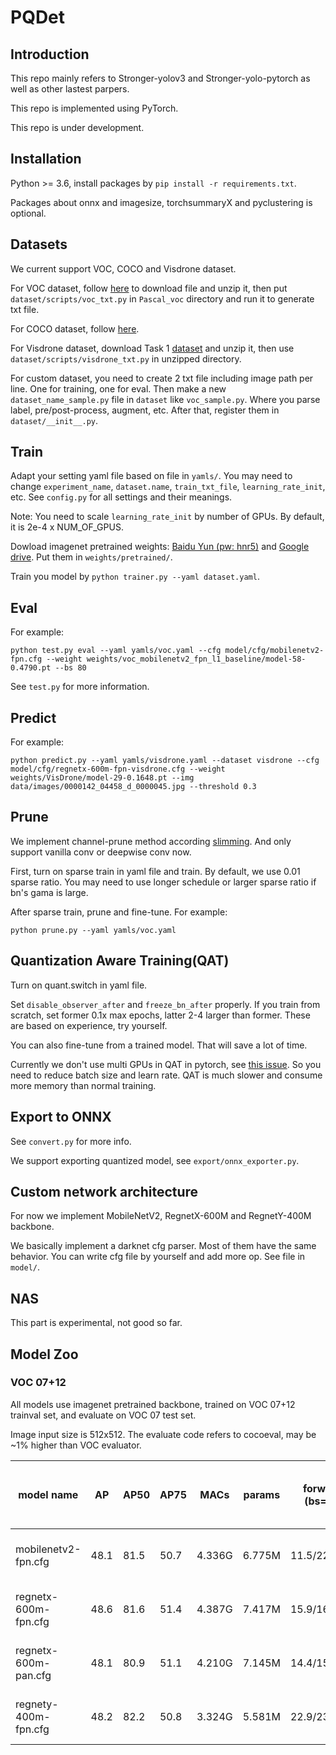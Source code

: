 # PQDet

## Introduction

This repo mainly refers to Stronger-yolov3 and Stronger-yolo-pytorch as well as other lastest parpers.

This repo is implemented using PyTorch.

This repo is under development.

## Installation

Python >= 3.6, install packages by `pip install -r requirements.txt`.

Packages about onnx and imagesize, torchsummaryX and pyclustering is optional.

## Datasets

We current support VOC, COCO and Visdrone dataset.

For VOC dataset, follow [here][1] to download file and unzip it, then put `dataset/scripts/voc_txt.py` in `Pascal_voc` directory and run it to generate txt file.

For COCO dataset, follow [here][1].

For Visdrone dataset, download Task 1 [dataset][2] and unzip it, then use `dataset/scripts/visdrone_txt.py` in unzipped directory.

For custom dataset, you need to create 2 txt file including image path per line. One for training, one for eval. Then make a new `dataset_name_sample.py` file in `dataset` like `voc_sample.py`. Where you parse label, pre/post-process, augment, etc. After that, register them in `dataset/__init__.py`.

## Train

Adapt your setting yaml file based on file in `yamls/`. You may need to change `experiment_name`, `dataset.name`, `train_txt_file`, `learning_rate_init`, etc. See `config.py` for all settings and their meanings.

Note: You need to scale `learning_rate_init` by number of GPUs. By default, it is 2e-4 x NUM_OF_GPUS.

Dowload imagenet pretrained weights: [Baidu Yun (pw: hnr5)](https://pan.baidu.com/s/11NwfFvKZD36wzXX4uTUbGA) and [Google drive](https://drive.google.com/drive/folders/1xsSEw-realVaCYQXnngsBrmeyouKcdRp?usp=sharing). Put them in `weights/pretrained/`.

Train you model by `python trainer.py --yaml dataset.yaml`.

## Eval

For example:
```
python test.py eval --yaml yamls/voc.yaml --cfg model/cfg/mobilenetv2-fpn.cfg --weight weights/voc_mobilenetv2_fpn_l1_baseline/model-58-0.4790.pt --bs 80
```
See `test.py` for more information.

## Predict

For example:
```
python predict.py --yaml yamls/visdrone.yaml --dataset visdrone --cfg model/cfg/regnetx-600m-fpn-visdrone.cfg --weight weights/VisDrone/model-29-0.1648.pt --img data/images/0000142_04458_d_0000045.jpg --threshold 0.3
```

## Prune

We implement channel-prune method according [slimming][3]. And only support vanilla conv or deepwise conv now.

First, turn on sparse train in yaml file and train. By default, we use 0.01 sparse ratio. You may need to use longer schedule or larger sparse ratio if bn's gama is large.

After sparse train, prune and fine-tune. For example:
```
python prune.py --yaml yamls/voc.yaml
```

## Quantization Aware Training(QAT)

Turn on quant.switch in yaml file.

Set `disable_observer_after` and `freeze_bn_after` properly.
If you train from scratch, set former 0.1x max epochs, latter 2-4 larger than former.
These are based on experience, try yourself.

You can also fine-tune from a trained model. That will save a lot of time.

Currently we don't use multi GPUs in QAT in pytorch, see [this issue][4].
So you need to reduce batch size and learn rate. QAT is much slower and consume more memory than normal training.

## Export to ONNX

See `convert.py` for more info.

We support exporting quantized model, see `export/onnx_exporter.py`.

## Custom network architecture

For now we implement MobileNetV2, RegnetX-600M and RegnetY-400M backbone.

We basically implement a darknet cfg parser. Most of them have the same behavior.
You can write cfg file by yourself and add more op. See file in `model/`.

## NAS

This part is experimental, not good so far.

## Model Zoo

### VOC 07+12

All models use imagenet pretrained backbone, trained on VOC 07+12 trainval set, and evaluate on VOC 07 test set.

Image input size is 512x512. The evaluate code refers to cocoeval, may be ~1% higher than VOC evaluator.

| model name           | AP   | AP50 | AP75 | MACs   | params | forward time (bs=1/4/16) | train time (per epoch) | GPU            | train batch size (per GPU) | train epochs | learn rate |
|----------------------|------|------|------|--------|--------|--------------------------|------------------------|----------------|----------------------------|--------------|------------|
| mobilenetv2-fpn.cfg  | 48.1 | 81.5 | 50.7 | 4.336G | 6.775M | 11.5/22.6/84.3ms         | 187s                   | 2x GTX 1080 Ti | 16                         | 60           | 4e-4       |
| regnetx-600m-fpn.cfg | 48.6 | 81.6 | 51.4 | 4.387G | 7.417M | 15.9/16.5/50.9ms         | 163s                   | 2x GTX 1080 Ti | 16                         | 60           | 4e-4       |
| regnetx-600m-pan.cfg | 48.1 | 80.9 | 51.1 | 4.210G | 7.145M | 14.4/15.2/47.9ms         | 152s                   | 2x GTX 1080 Ti | 16                         | 60           | 4e-4       |
| regnety-400m-fpn.cfg | 48.2 | 82.2 | 50.8 | 3.324G | 5.581M | 22.9/23.3/55.6ms         | 192s                   | 2x GTX 1080 Ti | 16                         | 60           | 4e-4       |

[1]: https://github.com/AlexeyAB/darknet#datasets
[2]: https://github.com/VisDrone/VisDrone-Dataset
[3]: http://openaccess.thecvf.com/content_ICCV_2017/papers/Liu_Learning_Efficient_Convolutional_ICCV_2017_paper.pdf
[4]: https://github.com/pytorch/pytorch/issues/35182